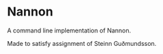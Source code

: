 Nannon
======

A command line implementation of Nannon.

Made to satisfy assignment of Steinn Guðmundsson.
